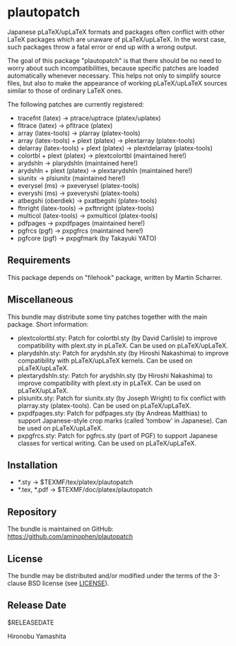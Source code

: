 # plautopatch

Japanese pLaTeX/upLaTeX formats and packages often conflict
with other LaTeX packages which are unaware of pLaTeX/upLaTeX.
In the worst case, such packages throw a fatal error or
end up with a wrong output.

The goal of this package "plautopatch" is that
there should be no need to worry about such incompatibilities,
because specific patches are loaded automatically
whenever necessary.
This helps not only to simplify source files, but also
to make the appearance of working pLaTeX/upLaTeX sources
similar to those of ordinary LaTeX ones.

The following patches are currently registered:

- tracefnt (latex) -> ptrace/uptrace (platex/uplatex)
- fltrace (latex) -> pfltrace (platex)
- array (latex-tools) -> plarray (platex-tools)
- array (latex-tools) + plext (platex) -> plextarray (platex-tools)
- delarray (latex-tools) + plext (platex) -> plextdelarray (platex-tools)
- colortbl + plext (platex) -> plextcolortbl (maintained here!)
- arydshln -> plarydshln (maintained here!)
- arydshln + plext (platex) -> plextarydshln (maintained here!)
- siunitx -> plsiunitx (maintained here!)
- everysel (ms) -> pxeverysel (platex-tools)
- everyshi (ms) -> pxeveryshi (platex-tools)
- atbegshi (oberdiek) -> pxatbegshi (platex-tools)
- ftnright (latex-tools) -> pxftnright (platex-tools)
- multicol (latex-tools) -> pxmulticol (platex-tools)
- pdfpages -> pxpdfpages (maintained here!)
- pgfrcs (pgf) -> pxpgfrcs (maintained here!)
- pgfcore (pgf) -> pxpgfmark (by Takayuki YATO)

## Requirements

This package depends on "filehook" package,
written by Martin Scharrer.

## Miscellaneous

This bundle may distribute some tiny patches
together with the main package. Short information:

- plextcolortbl.sty:
    Patch for colortbl.sty (by David Carlisle­) to improve
    compatibility with plext.sty in pLaTeX.
    Can be used on pLaTeX/upLaTeX.
- plarydshln.sty:
    Patch for arydshln.sty (by Hiroshi Nakashima­) to improve
    compatibility with pLaTeX/upLaTeX kernels.
    Can be used on pLaTeX/upLaTeX.
- plextarydshln.sty:
    Patch for arydshln.sty (by Hiroshi Nakashima­) to improve
    compatibility with plext.sty in pLaTeX.
    Can be used on pLaTeX/upLaTeX.
- plsiunitx.sty:
    Patch for siunitx.sty (by Joseph Wright­) to fix
    conflict with plarray.sty (platex-tools).
    Can be used on pLaTeX/upLaTeX.
- pxpdfpages.sty:
    Patch for pdfpages.sty (by An­dreas Matthias) to support
    Japanese-style crop marks (called 'tombow' in Japanese).
    Can be used on pLaTeX/upLaTeX.
- pxpgfrcs.sty:
    Patch for pgfrcs.sty (part of PGF) to support
    Japanese classes for vertical writing.
    Can be used on pLaTeX/upLaTeX.

## Installation

- *.sty -> $TEXMF/tex/platex/plautopatch
- *.tex, *.pdf -> $TEXMF/doc/platex/plautopatch

## Repository

The bundle is maintained on GitHub:
  https://github.com/aminophen/plautopatch

## License

The bundle may be distributed and/or modified under the terms of
the 3-clause BSD license (see [LICENSE](./LICENSE)).

## Release Date

$RELEASEDATE

Hironobu Yamashita

